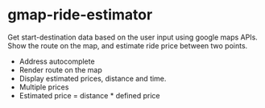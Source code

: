 # gmap-ride-estimator
Get start-destination data based on the user input using google maps APIs. Show the route on the map, and estimate ride price between two points.
* Address autocomplete
* Render route on the map
* Display estimated prices, distance and time.
* Multiple prices
* Estimated price = distance * defined price
